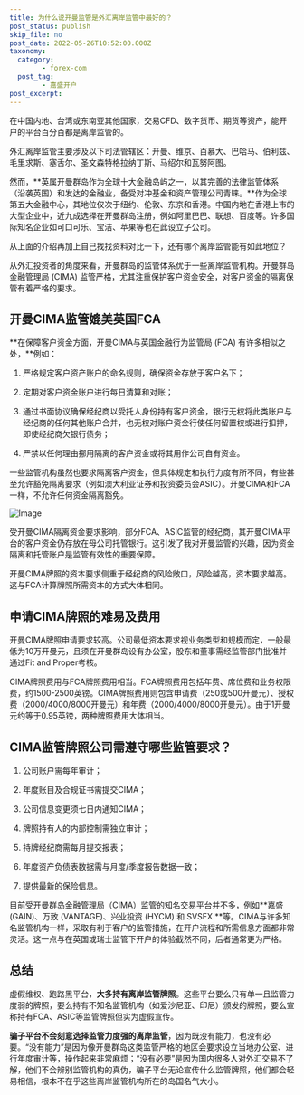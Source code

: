 ```yaml
---
title: 为什么说开曼监管是外汇离岸监管中最好的？
post_status: publish
skip_file: no
post_date: 2022-05-26T10:52:00.000Z
taxonomy:
  category:
        - forex-com
  post_tag:
        - 嘉盛开户
post_excerpt: 
---
```

在中国内地、台湾或东南亚其他国家，交易CFD、数字货币、期货等资产，能开户的平台百分百都是离岸监管的。

外汇离岸监管主要涉及以下司法管辖区：开曼、维京、百慕大、巴哈马、伯利兹、毛里求斯、塞舌尔、圣文森特格拉纳丁斯、马绍尔和瓦努阿图。

然而，**英属开曼群岛作为全球十大金融岛屿之一，以其完善的法律监管体系（沿袭英国）和发达的金融业，备受对冲基金和资产管理公司青睐。**作为全球第五大金融中心，其地位仅次于纽约、伦敦、东京和香港。中国内地在香港上市的大型企业中，近九成选择在开曼群岛注册，例如阿里巴巴、联想、百度等。许多国际知名企业如可口可乐、宝洁、苹果等也在此设立子公司。

从上面的介绍再加上自己找找资料对比一下，还有哪个离岸监管能有如此地位？

从外汇投资者的角度来看，开曼群岛的监管体系优于一些离岸监管机构。开曼群岛金融管理局 (CIMA) 监管严格，尤其注重保护客户资金安全，对客户资金的隔离保管有着严格的要求。

## 开曼CIMA监管媲美英国FCA

**在保障客户资金方面，开曼CIMA与英国金融行为监管局 (FCA) 有许多相似之处，**例如：

1. 严格规定客户资产账户的命名规则，确保资金存放于客户名下；

1. 定期对客户资金账户进行每日清算和对账；

1. 通过书面协议确保经纪商以受托人身份持有客户资金，银行无权将此类账户与经纪商的任何其他账户合并，也无权对账户资金行使任何留置权或进行扣押，即使经纪商欠银行债务；

1. 严禁以任何理由挪用隔离的客户资金或将其用作公司自有资金。

一些监管机构虽然也要求隔离客户资金，但具体规定和执行力度有所不同，有些甚至允许豁免隔离要求（例如澳大利亚证券和投资委员会ASIC）。开曼CIMA和FCA一样，不允许任何资金隔离豁免。

![Image](https://prod-files-secure.s3.us-west-2.amazonaws.com/39ed1227-6d7d-4570-be36-9ccd4a2c4241/bd849744-3fcb-4a37-8312-357962c8f065/image.png?X-Amz-Algorithm=AWS4-HMAC-SHA256&X-Amz-Content-Sha256=UNSIGNED-PAYLOAD&X-Amz-Credential=ASIAZI2LB4667WAX7LHC%2F20250612%2Fus-west-2%2Fs3%2Faws4_request&X-Amz-Date=20250612T161346Z&X-Amz-Expires=3600&X-Amz-Security-Token=IQoJb3JpZ2luX2VjEBgaCXVzLXdlc3QtMiJGMEQCIFkdgYcDF1TYaJxBIdyapuDrg1Dw30JE7o5JZa2NKVZqAiAGNUiTLpZf328v2HO7krtApZIIhpVwcUPdaaYLYxedxSqIBAjx%2F%2F%2F%2F%2F%2F%2F%2F%2F%2F8BEAAaDDYzNzQyMzE4MzgwNSIMrpwgLDHO8TN%2F1Ys4KtwD9IAVhKw59LqGm3K5iUY0Hj5H9NcxpGsJar%2FHWzcyjFcK%2FHPS4TzPvTzwJa2KpgTnLRi3DnE98zWoc0W%2F%2FNA%2BV1Xabd4jz2Xg%2BHyLFQqnoCL9Bmt7EPDOVmsv7TqKO4cPMuQUJhChy63JvZrz6VOB%2FPH3kwChF9vCSb2fSCJnsnk7Mg3odfV5HLAa8NU3BgXG8KUBKVHuGNis5dVPw6x6ysc3NinY2XOyAZp%2F7h3UMuqihufXpbM2JN1VzzaTlcWKlOjZz5mB1zp3DMNaKUCe3y7jH8rzmAdAv2vDQ3e0sFO0cwPydY0SA2G5x%2BYS%2B%2Bc8XDlc4xulDABWB8%2BYfsnbRu9md8hVgTujBLvtawezEdelPvbPQ0%2FLaLxCLCzQZHkDyynrbtOKphEc7l8k2AG2QjkznPAw3h3kJAqyXEo9kq9Ofq4HrrPO5N42jI8LTTbngdDMpl9N9ahNDf19apw4TOzOGkP5AN20N5I0%2FGLEnPKaxanfsGZnVHZYLV4SuBUrtnIx4mMZHChy2ojp6SKnjNsgtjxTHRHQPW1UuDNSCYIw6%2FGQMZG8negomenUIZqjipG09Yc1mLJQFEMVwBDzzcyLZZQplb3lCUJrBptBZKMeRpUQg8AjgynJGMww9%2ByrwgY6pgFKS%2FejYKnLjvdxBIllEfTbkfCEw0J82LKS7QAlJbZe3DS%2FSB2v3bERoIDDHz%2F8mzaCcmpVOUNz8o0myeG9%2BjiJnLYYVD3RcPR%2FR8Ugeyjpj3FTV7RWi68YFViQpTVtsCITfFRTiEcS9UTw6a8b4kRX6VOBn4cidocTlKNodtoFObN4wb7fvrOFrP5R%2Bmf%2FfQQjFwptJ7x0Dn0gBDdb9ugUgAUpijm2&X-Amz-Signature=f2b906111635890c61bede59c6f734582379a886dca3a62f4d1e36dae64b2779&X-Amz-SignedHeaders=host&x-amz-checksum-mode=ENABLED&x-id=GetObject)

受开曼CIMA隔离资金要求影响，部分FCA、ASIC监管的经纪商，其开曼CIMA平台的客户资金仍存放在母公司托管银行。这引发了我对开曼监管的兴趣，因为资金隔离和托管账户是监管有效性的重要保障。

开曼CIMA牌照的资本要求侧重于经纪商的风险敞口，风险越高，资本要求越高。这与FCA计算牌照所需资本的方式大体相同。

## **申请CIMA牌照的难易及费用**

开曼CIMA牌照申请要求较高。公司最低资本要求视业务类型和规模而定，一般最低为10万开曼元，且须在开曼群岛设有办公室，股东和董事需经监管部门批准并通过Fit and Proper考核。

CIMA牌照费用与FCA牌照费用相当。FCA牌照费用包括年费、席位费和业务权限费，约1500-2500英镑。CIMA牌照费用则包含申请费（250或500开曼元）、授权费（2000/4000/8000开曼元）和年费（2000/4000/8000开曼元）。由于1开曼元约等于0.95英镑，两种牌照费用大体相当。

## CIMA监管牌照公司需遵守哪些监管要求？

1. 公司账户需每年审计；

1. 年度账目及合规证书需提交CIMA；

1. 公司信息变更须七日内通知CIMA；

1. 牌照持有人的内部控制需独立审计；

1. 持牌经纪商需每月提交报表；

1. 年度资产负债表数据需与月度/季度报告数据一致；

1. 提供最新的保险信息。

目前受开曼群岛金融管理局（CIMA）监管的知名交易平台并不多，例如**嘉盛 (GAIN)、万致 (VANTAGE)、兴业投资 (HYCM) 和 SVSFX **等。CIMA与许多知名监管机构一样，采取有利于客户的监管措施，在开户流程和所需信息方面都非常灵活。这一点与在英国或瑞士监管下开户的体验截然不同，后者通常更为严格。

## 总结

虚假维权、跑路黑平台，**大多持有离岸监管牌照**。这些平台要么只有单一且监管力度弱的牌照，要么持有不知名监管机构（如爱沙尼亚、印尼）颁发的牌照，要么宣称持有FCA、ASIC等监管牌照但实为虚假宣传。

**骗子平台不会刻意选择监管力度强的离岸监管**，因为既没有能力，也没有必要。“没有能力”是因为像开曼群岛这类监管严格的地区会要求设立当地办公室、进行年度审计等，操作起来非常麻烦；“没有必要”是因为国内很多人对外汇交易不了解，他们不会辨别监管机构的真伪，骗子平台无论宣传什么监管牌照，他们都会轻易相信，根本不在乎这些离岸监管机构所在的岛国名气大小。